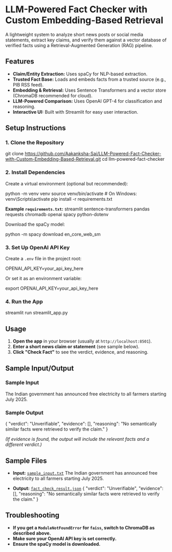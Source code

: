 # LLM-Powered Fact Checker with Custom Embedding-Based Retrieval

A lightweight system to analyze short news posts or social media statements, extract key claims, and verify them against a vector database of verified facts using a Retrieval-Augmented Generation (RAG) pipeline.

## Features

- **Claim/Entity Extraction:** Uses spaCy for NLP-based extraction.
- **Trusted Fact Base:** Loads and embeds facts from a trusted source (e.g., PIB RSS feed).
- **Embedding & Retrieval:** Uses Sentence Transformers and a vector store (ChromaDB recommended for cloud).
- **LLM-Powered Comparison:** Uses OpenAI GPT-4 for classification and reasoning.
- **Interactive UI:** Built with Streamlit for easy user interaction.

## Setup Instructions

### 1. Clone the Repository

git clone https://github.com/Aakanksha-Sai/LLM-Powered-Fact-Checker-with-Custom-Embedding-Based-Retrieval.git
cd llm-powered-fact-checker



### 2. Install Dependencies

Create a virtual environment (optional but recommended):

python -m venv venv
source venv/bin/activate # On Windows: venv\Scripts\activate
pip install -r requirements.txt



**Example `requirements.txt`:**
streamlit
sentence-transformers
pandas
requests
chromadb
openai
spacy
python-dotenv



Download the spaCy model:

python -m spacy download en_core_web_sm



### 3. Set Up OpenAI API Key

Create a `.env` file in the project root:

OPENAI_API_KEY=your_api_key_here



Or set it as an environment variable:

export OPENAI_API_KEY=your_api_key_here



### 4. Run the App

streamlit run streamlit_app.py



## Usage

1. **Open the app** in your browser (usually at `http://localhost:8501`).
2. **Enter a short news claim or statement** (see sample below).
3. **Click "Check Fact"** to see the verdict, evidence, and reasoning.

## Sample Input/Output

### Sample Input

The Indian government has announced free electricity to all farmers starting July 2025.



### Sample Output

{
"verdict": "Unverifiable",
"evidence": [],
"reasoning": "No semantically similar facts were retrieved to verify the claim."
}



*(If evidence is found, the output will include the relevant facts and a different verdict.)*

## Sample Files

- **Input:** [`sample_input.txt`](sample_input.txt)
The Indian government has announced free electricity to all farmers starting July 2025.


- **Output:** [`fact_check_result.json`](fact_check_result.json)
{
"verdict": "Unverifiable",
"evidence": [],
"reasoning": "No semantically similar facts were retrieved to verify the claim."
}



## Troubleshooting

- **If you get a `ModuleNotFoundError` for `faiss`, switch to ChromaDB as described above.**
- **Make sure your OpenAI API key is set correctly.**
- **Ensure the spaCy model is downloaded.**

